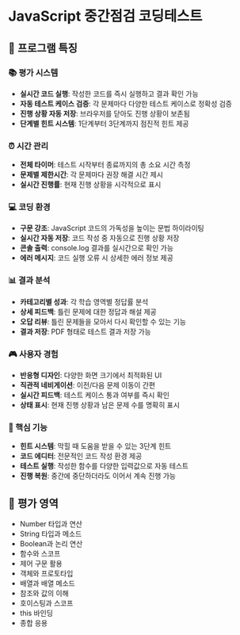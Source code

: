 # JavaScript 중간점검 코딩테스트

## 🎯 프로그램 특징

### 📚 평가 시스템
- **실시간 코드 실행**: 작성한 코드를 즉시 실행하고 결과 확인 가능
- **자동 테스트 케이스 검증**: 각 문제마다 다양한 테스트 케이스로 정확성 검증
- **진행 상황 자동 저장**: 브라우저를 닫아도 진행 상황이 보존됨
- **단계별 힌트 시스템**: 1단계부터 3단계까지 점진적 힌트 제공

### ⏰ 시간 관리
- **전체 타이머**: 테스트 시작부터 종료까지의 총 소요 시간 측정
- **문제별 제한시간**: 각 문제마다 권장 해결 시간 제시
- **실시간 진행률**: 현재 진행 상황을 시각적으로 표시

### 💻 코딩 환경
- **구문 강조**: JavaScript 코드의 가독성을 높이는 문법 하이라이팅
- **실시간 자동 저장**: 코드 작성 중 자동으로 진행 상황 저장
- **콘솔 출력**: console.log 결과를 실시간으로 확인 가능
- **에러 메시지**: 코드 실행 오류 시 상세한 에러 정보 제공

### 📊 결과 분석
- **카테고리별 성과**: 각 학습 영역별 정답률 분석
- **상세 피드백**: 틀린 문제에 대한 정답과 해설 제공
- **오답 리뷰**: 틀린 문제들을 모아서 다시 확인할 수 있는 기능
- **결과 저장**: PDF 형태로 테스트 결과 저장 가능

### 🎮 사용자 경험
- **반응형 디자인**: 다양한 화면 크기에서 최적화된 UI
- **직관적 네비게이션**: 이전/다음 문제 이동이 간편
- **실시간 피드백**: 테스트 케이스 통과 여부를 즉시 확인
- **상태 표시**: 현재 진행 상황과 남은 문제 수를 명확히 표시

### 🔧 핵심 기능
- **힌트 시스템**: 막힐 때 도움을 받을 수 있는 3단계 힌트
- **코드 에디터**: 전문적인 코드 작성 환경 제공
- **테스트 실행**: 작성한 함수를 다양한 입력값으로 자동 테스트
- **진행 복원**: 중간에 중단하더라도 이어서 계속 진행 가능

## 🎯 평가 영역
- Number 타입과 연산
- String 타입과 메소드  
- Boolean과 논리 연산
- 함수와 스코프
- 제어 구문 활용
- 객체와 프로토타입
- 배열과 배열 메소드
- 참조와 값의 이해
- 호이스팅과 스코프
- this 바인딩
- 종합 응용 